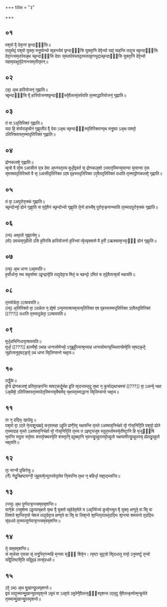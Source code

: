 +++
title = "३"

+++
## ०१
पश᳘वो वै᳘ देवा᳘नां छ᳘न्दाᳫँ᳭सि॥  
तद्य᳘थेदं᳘ पश᳘वो युक्ता᳘ मनु᳘ष्येभ्यो व्व᳘हन्त्येवं छ᳘न्दाᳫँ᳭सि युक्ता᳘नि देवे᳘भ्यो यज्ञं᳘ व्वहन्ति तद्य᳘त्र च्छ᳘न्दाᳫँ᳭सि देवा᳘न्त्सम᳘तर्पयन्न᳘थ च्छ᳘न्दाᳫँ᳭सि देवाः स᳘मतर्पयंस्तद᳘तस्तत्प्रा᳘गभूद्यच्छ᳘न्दाᳫँ᳭सि युक्ता᳘नि देवे᳘भ्यो यज्ञम᳘वाक्षुर्य᳘देनान्त्सम᳘तीतृपन्॥  
## ०२
(न्न᳘) अ᳘थ हारियोजनं᳘ गृह्णाति॥  
च्छ᳘न्दाᳫँ᳭सि वै᳘ हारियोजनश्छ᳘न्दाᳫँ᳭स्ये᳘वैतत्सं᳘तर्पयति त᳘स्माद्धारियोजनं᳘ गृह्णाति॥  
## ०३
तं वा ऽअ᳘तिरिक्तं गृह्णाति॥  
यदा हि᳘ शंयोराहा᳘थैनं गृह्णा᳘तीदं वै᳘ देवा ऽअ᳘थ च्छ᳘न्दाᳫँ᳭स्य᳘तिरिक्तान्य᳘थ मनु᳘ष्या ऽअ᳘थ पशवो᳘ ऽतिरिक्तास्त᳘स्माद᳘तिरिक्तं गृह्णाति॥  
## ०४
द्रोणकलशे᳘ गृह्णाति॥  
व्वृत्रो वै सो᳘म ऽआसीत्तं य᳘त्र देवा अ᳘घ्नंस्त᳘स्य मूर्धो᳘द्ववर्त स᳘ द्रोणकल᳘शो ऽभवत्त᳘स्मिन्या᳘वान्वा या᳘वान्वा र᳘सः स᳘मस्रवद᳘तिरिक्तो वै स᳘ ऽआसीद᳘तिरिक्त ऽएष ग्र᳘हस्तद᳘तिरिक्त ऽए᳘वैतद᳘तिरिक्तं दधाति त᳘स्माद्द्रोणकलशे᳘ गृह्णाति॥  
## ०५
तं वा᳘ ऽअपुरोरु᳘क्कं गृह्णाति॥  
च्छ᳘न्दोभ्यो᳘ ह्येनं गृह्णा᳘ति स य᳘दे᳘वैनं च्छ᳘न्दोभ्यो गृह्णा᳘ति ते᳘नो हास्यैष᳘ पुरोरु᳘ङ्नान्भवति त᳘स्मादपुरोरु᳘क्कं गृह्णाति॥  
## ०६
(त्य) अथा᳘तो गृह्णा᳘त्येव᳘॥  
(वो) उपयाम᳘गृहीतो ऽसि ह᳘रिरसि हारियोजनो ह᳘रिभ्यां त्वे᳘त्यृक्सामे वै ह᳘री ऽऋक्सामा᳘भ्या᳘ᳫँ᳘ ह्येनं गृह्णा᳘ति॥  
## ०७
(त्य᳘) अ᳘थ धाना ऽआ᳘वपति॥  
ह᳘र्योर्धाना᳘ स्थ सह᳘सोमा ऽइ᳘न्द्राये᳘ति तद्य᳘देवा᳘त्र मितं᳘ च च्छन्दो᳘ ऽमितं च त᳘दे᳘वैतत्स᳘र्व्वं भक्षयति॥  
## ०८
त᳘स्योन्नेता᳘ ऽऽश्रावयति॥  
(त्य᳘) अ᳘तिरिक्तो वा᳘ ऽउन्नेता न᳘ ह्ये᳘षो ऽन्य᳘स्याश्रायव᳘यत्य᳘तिरिक्त एष ग्र᳘हस्तस्माद᳘तिरिक्त ऽएवैतद᳘तिरिक्तं [[???]] दधाति त᳘स्मादुन्नेता᳘ ऽऽश्रावयति॥  
## ०९
मूर्ध᳘न्नभिनिधाया᳘श्रावयति॥  
मूर्धा᳘ [[???]] ह्यस्यैषो᳘ ऽथाह धानासोमेभ्यो᳘ ऽनुब्रूही᳘त्याश्रा᳘व्याह धानासोमान्प्र᳘स्थितान्प्रेष्ये᳘ति व्व᳘षट्कृते᳘ जुहोत्यनुव᳘षट्कृते᳘ ऽथ धाना व्वि᳘लिप्सन्ते भक्षा᳘य॥  
## १०
तद्धै᳘के॥  
हो᳘त्रे द्रोणकलशं᳘ प्रतिप᳘राहरन्ति व्वषट्कर्तु᳘र्भक्ष इ᳘ति व्व᳘दन्तस्त᳘दु त᳘था न᳘ कुर्याद्यथाचमसं [[???]] वा᳘ ऽअन्ये᳘ भक्षा ऽअ᳘थैषो᳘ ऽतिरिक्तस्त᳘स्मादेत᳘स्मिन्त्स᳘र्वेषामेव᳘ भ᳘क्षस्त᳘स्माद्धाना व्वि᳘लिप्सन्ते भक्षा᳘य॥  
## ११
ता न᳘ दद्भिः᳘ खादेयुः॥  
पश᳘वो वा᳘ ऽएते ने᳘त्पशू᳘न्प्रम्रदे᳘ कर᳘वामहा ऽइ᳘ति प्राणै᳘रेव᳘ भक्षयन्ति य᳘स्ते ऽअश्वस᳘निर्भक्षो यो᳘ गोस᳘निरि᳘ति पश᳘वो᳘ ह्येते त᳘स्मादाह य᳘स्ते ऽअश्वस᳘निर्भक्षो यो᳘ गोस᳘निरि᳘ति त᳘स्य त ऽइष्ट᳘यजुष स्तुत᳘स्तोमस्ये᳘तीष्टा᳘नि हि य᳘जूᳫं᳭षि भ᳘वन्ति स्तुता स्तो᳘माः शस्तो᳘क्थस्ये᳘ति शस्ता᳘नि᳘ ह्युक्था᳘नि भ᳘वन्त्यु᳘पहूतस्यो᳘पहूतो भक्षयामीत्यु᳘पहूतस्य᳘ ह्येतदु᳘पहूतो भक्ष᳘यति॥  
## १२
ता᳘ नाग्नौ प्र᳘किरेयुः॥  
(र्ने) नेदु᳘च्छिष्टमग्नौ᳘ जुह᳘वामे᳘त्युत्तरवेदा᳘वेव नि᳘वपन्ति त᳘था न᳘ बहिर्धा᳘ यज्ञा᳘द्भवन्ति॥  
## १३
(न्त्य᳘) अ᳘थ पूर्णपात्रा᳘न्त्सम᳘वमृशन्ति॥  
याने᳘के ऽप्सुषोमा ऽइ᳘त्याच᳘क्षते य᳘था वै᳘ युक्तो व्व᳘हेदेव᳘मेते य ऽआ᳘र्त्विज्यं कुर्व्व᳘न्त्युत वै᳘ युक्तः᳘ क्षणुते᳘ वा व्वि᳘ वा लिशते शा᳘न्तिरा᳘पो भेषजं तद्य᳘देवा᳘त्र क्षण्व᳘ते वा व्वि᳘ वा लिश᳘न्ते शा᳘न्तिरा᳘पस्त᳘दद्भिः शा᳘न्त्या शमयन्ते त᳘दद्भिः सं᳘दधते त᳘स्मात्पूर्णपात्रा᳘न्त्सम᳘वमृशन्ति॥  
## १४
ते᳘ सम᳘वमृशन्ति॥  
सं व्व᳘र्चसा प᳘यसा सं᳘ तनू᳘भिर᳘गन्महि म᳘नसा स᳘ᳫँ᳘ शिवे᳘न। त्व᳘ष्टा सुद᳘त्रो व्वि᳘दधातु रायो᳘ ऽनुमार्ष्टु त᳘न्वो यद्वि᳘लिष्टमि᳘ति यद्वि᳘वृढं तत्सं᳘दधते॥  
## १५
(ते᳘ ऽथ) अ᳘थ मु᳘खान्यु᳘पस्पृशन्ते॥  
द्वयं तद्य᳘स्मान्मु᳘खान्युपस्पृश᳘न्ते ऽमृ᳘तं वा ऽआ᳘पो ऽमृ᳘तेनै᳘वैतत्स᳘ᳫँ᳘स्पृशन्त ऽएत᳘दु चै᳘वैतत्क᳘र्मात्म᳘न्कुर्वते त᳘स्मान्मु᳘खान्यु᳘पस्पृशन्ते॥  
